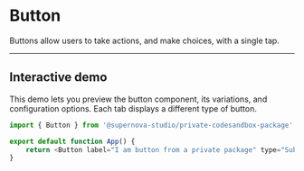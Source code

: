 
# Button

Buttons allow users to take actions, and make choices, with a single tap.

---

## Interactive demo

This demo lets you preview the button component, its variations, and configuration options. Each tab displays a different type of button.

```javascript  
import { Button } from '@supernova-studio/private-codesandbox-package' 

export default function App() {
    return <Button label="I am button from a private package" type="Submit"></Button>
}  
```